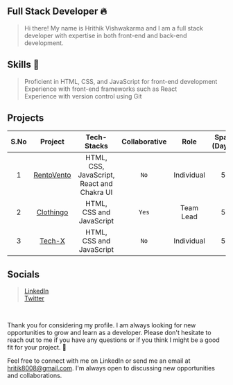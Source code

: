 
## Full Stack Developer 🔥

>Hi there! My name is Hrithik Vishwakarma and I am a full stack developer with expertise  in both front-end and back-end development.

## Skills 🚀 

>Proficient in HTML, CSS, and JavaScript for front-end development </br>
>Experience with front-end frameworks such as React </br>
>Experience with version control using Git </br>

## Projects 
|S.No| Project | Tech-Stacks |  Collaborative | Role| Span (Days) |
|:--:| :----------------------------: | :----------------------------------------------:|:--------:|:---------:|:-----:|
| 1 |  [RentoVento](https://rentovento-hrithikvishwakarma001.vercel.app/)| HTML, CSS, JavaScript, React and Chakra UI | `No`|  Individual| 5 |
| 2 |  [Clothingo](https://luxury-vacherin-56d222.netlify.app/)| HTML, CSS and JavaScript| `Yes` | Team Lead|   5 |
| 3 |  [Tech-X](https://luxury-vacherin-56d222.netlify.app/)| HTML, CSS and JavaScript | `No` |   Individual | 5  |         

## Socials
  
   >[LinkedIn](https://www.linkedin.com/in/hrithik-vishwakarma-4857a8246/) </br>
   >[Twitter](https://twitter.com/hrithik8008)
   
 </br>

Thank you for considering my profile. I am always looking for new opportunities to grow and learn as a developer. Please don't hesitate to reach out to me if you have any questions or
 if you think I might be a good fit for your project. 🤝

Feel free to connect with me on LinkedIn or send me an email at hritik8008@gmail.com. I'm always open to discussing new opportunities and collaborations.


```
